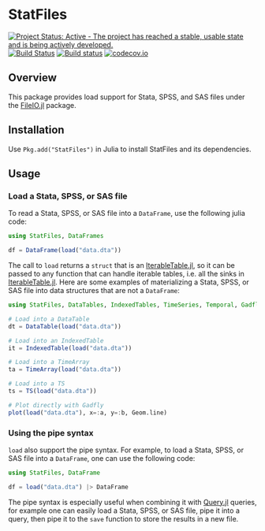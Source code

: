 # StatFiles

[![Project Status: Active - The project has reached a stable, usable state and is being actively developed.](http://www.repostatus.org/badges/latest/active.svg)](http://www.repostatus.org/#active)
[![Build Status](https://travis-ci.org/queryverse/StatFiles.jl.svg?branch=master)](https://travis-ci.org/queryverse/StatFiles.jl)
[![Build status](https://ci.appveyor.com/api/projects/status/lx7qmion1a8dggls/branch/master?svg=true)](https://ci.appveyor.com/project/queryverse/statfiles-jl/branch/master)
[![codecov.io](http://codecov.io/github/queryverse/StatFiles.jl/coverage.svg?branch=master)](http://codecov.io/github/queryverse/StatFiles.jl?branch=master)

## Overview

This package provides load support for Stata, SPSS, and SAS files
under the [FileIO.jl](https://github.com/JuliaIO/FileIO.jl) package.

## Installation

Use ``Pkg.add("StatFiles")`` in Julia to install StatFiles and its dependencies.

## Usage

### Load a Stata, SPSS, or SAS file

To read a Stata, SPSS, or SAS file into a ``DataFrame``, use the following julia code:

````julia
using StatFiles, DataFrames

df = DataFrame(load("data.dta"))
````

The call to ``load`` returns a ``struct`` that is an [IterableTable.jl](https://github.com/queryverse/IterableTables.jl), so it can be passed to any function that can handle iterable tables, i.e. all the sinks in [IterableTable.jl](https://github.com/queryverse/IterableTables.jl). Here are some examples of materializing a Stata, SPSS, or SAS file into data structures that are not a ``DataFrame``:

````julia
using StatFiles, DataTables, IndexedTables, TimeSeries, Temporal, Gadfly

# Load into a DataTable
dt = DataTable(load("data.dta"))

# Load into an IndexedTable
it = IndexedTable(load("data.dta"))

# Load into a TimeArray
ta = TimeArray(load("data.dta"))

# Load into a TS
ts = TS(load("data.dta"))

# Plot directly with Gadfly
plot(load("data.dta"), x=:a, y=:b, Geom.line)
````

### Using the pipe syntax

``load`` also support the pipe syntax. For example, to load a Stata, SPSS, or SAS file into a ``DataFrame``, one can use the following code:

````julia
using StatFiles, DataFrame

df = load("data.dta") |> DataFrame
````

The pipe syntax is especially useful when combining it with [Query.jl](https://github.com/queryverse/Query.jl) queries, for example one can easily load a Stata, SPSS, or SAS file, pipe it into a query, then pipe it to the ``save`` function to store the results in a new file.
